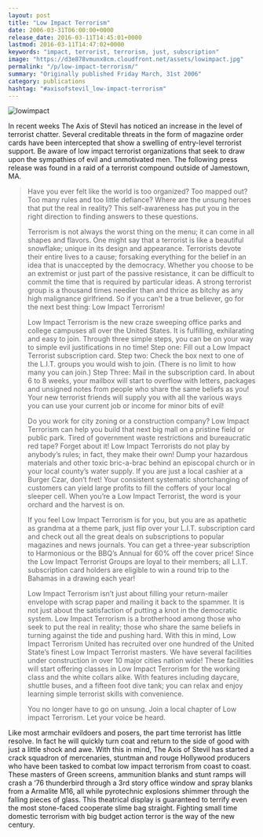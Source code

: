 ```yaml
---
layout: post
title: "Low Impact Terrorism"
date: 2006-03-31T06:00:00+0000
release_date: 2016-03-11T14:45:01+0000
lastmod: 2016-03-11T14:47:02+0000
keywords: "impact, terrorist, terrorism, just, subscription"
image: "https://d3e878vmunx8cm.cloudfront.net/assets/lowimpact.jpg"
permalink: "/p/low-impact-terrorism/"
summary: "Originally published Friday March, 31st 2006"
category: publications
hashtag: "#axisofstevil_low-impact-terrorism"
---
```


[id_1]: https://d3e878vmunx8cm.cloudfront.net/assets/lowimpact.jpg "lowimpact"
![lowimpact][id_1]

In recent weeks The Axis of Stevil has noticed an increase in the level of terrorist chatter. Several creditable threats in the form of magazine order cards have been intercepted that show a swelling of entry-level terrorist support. Be aware of low impact terrorist organizations that seek to draw upon the sympathies of evil and unmotivated men. The following press release was found in a raid of a terrorist compound outside of Jamestown, MA.

> Have you ever felt like the world is too organized? Too mapped out? Too many rules and too little defiance? Where are the unsung heroes that put the real in reality? This self-awareness has put you in the right direction to finding answers to these questions.
> 
> Terrorism is not always the worst thing on the menu; it can come in all shapes and flavors. One might say that a terrorist is like a beautiful snowflake; unique in its design and appearance. Terrorists devote their entire lives to a cause; forsaking everything for the belief in an idea that is unaccepted by the democracy. Whether you choose to be an extremist or just part of the passive resistance, it can be difficult to commit the time that is required by particular ideas. A strong terrorist group is a thousand times needier than and thrice as bitchy as any high malignance girlfriend. So if you can’t be a true believer, go for the next best thing: Low Impact Terrorism!
> 
> Low Impact Terrorism is the new craze sweeping office parks and college campuses all over the United States. It is fulfilling, exhilarating and easy to join. Through three simple steps, you can be on your way to simple evil justifications in no time! Step one: Fill out a Low Impact Terrorist subscription card. Step two: Check the box next to one of the L.I.T. groups you would wish to join. (There is no limit to how many you can join.) Step Three: Mail in the subscription card. In about 6 to 8 weeks, your mailbox will start to overflow with letters, packages and unsigned notes from people who share the same beliefs as you! Your new terrorist friends will supply you with all the various ways you can use your current job or income for minor bits of evil!
> 
> Do you work for city zoning or a construction company? Low Impact Terrorism can help you build that next big mall on a pristine field or public park. Tired of government waste restrictions and bureaucratic red tape? Forget about it! Low Impact Terrorists do not play by anybody’s rules; in fact, they make their own! Dump your hazardous materials and other toxic bric-a-brac behind an episcopal church or in your local county’s water supply. If you are just a local cashier at a Burger Czar, don’t fret! Your consistent systematic shortchanging of customers can yield large profits to fill the coffers of your local sleeper cell. When you’re a Low Impact Terrorist, the word is your orchard and the harvest is on.
> 
> If you feel Low Impact Terrorism is for you, but you are as apathetic as grandma at a theme park, just flip over your L.I.T. subscription card and check out all the great deals on subscriptions to popular magazines and news journals. You can get a three-year subscription to Harmonious or the BBQ’s Annual for 60% off the cover price! Since the Low Impact Terrorist Groups are loyal to their members; all L.I.T. subscription card holders are eligible to win a round trip to the Bahamas in a drawing each year!
> 
> Low Impact Terrorism isn’t just about filling your return-mailer envelope with scrap paper and mailing it back to the spammer. It is not just about the satisfaction of putting a knot in the democratic system. Low Impact Terrorism is a brotherhood among those who seek to put the real in reality; those who share the same beliefs in turning against the tide and pushing hard. With this in mind, Low Impact Terrorism United has recruited over one hundred of the United State’s finest Low Impact Terrorist masters. We have several facilities under construction in over 10 major cities nation wide! These facilities will start offering classes in Low Impact Terrorism for the working class and the white collars alike. With features including daycare, shuttle buses, and a fifteen foot dive tank; you can relax and enjoy learning simple terrorist skills with convenience. 
> 
> You no longer have to go on unsung. Join a local chapter of Low impact Terrorism. Let your voice be heard.

Like most armchair evildoers and posers, the part time terrorist has little resolve. In fact he will quickly turn coat and return to the side of good with just a little shock and awe. With this in mind, The Axis of Stevil has started a crack squadron of mercenaries, stuntman and rouge Hollywood producers who have been tasked to combat low impact terrorism from coast to coast. These masters of Green screens, ammunition blanks and stunt ramps will crash a ‘76 thunderbird through a 3rd story office window and spray blanks from a Armalite M16, all while pyrotechnic explosions shimmer through the falling pieces of glass. This theatrical display is guaranteed to terrify even the most stone-faced cooperate slime bag straight. Fighting small time domestic terrorism with big budget action terror is the way of the new century.
